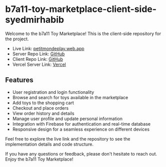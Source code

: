 # b7a11-toy-marketplace-client-side-syedmirhabib

Welcome to the b7a11 Toy Marketplace! This is the client-side repository for the project.

- Live Link: [petitmondeplay.web.app](https://petitmondeplay.web.app)
- Server Repo Link: [GitHub](https://github.com/programming-hero-web-course-4/b7a11-toy-marketplace-server-side-syedmirhabib)
- Client Repo Link: [GitHub](https://github.com/programming-hero-web-course-4/b7a11-toy-marketplace-client-side-syedmirhabib)
- Vercel Server Link: [Vercel](https://p-tit-monde-server.vercel.app/)

## Features

- User registration and login functionality
- Browse and search for toys available in the marketplace
- Add toys to the shopping cart
- Checkout and place orders
- View order history and details
- Manage user profile and update personal information
- Integration with Firebase for authentication and real-time database
- Responsive design for a seamless experience on different devices

Feel free to explore the live link and the repository to see the implementation details and code structure.

If you have any questions or feedback, please don't hesitate to reach out. Enjoy the b7a11 Toy Marketplace!

